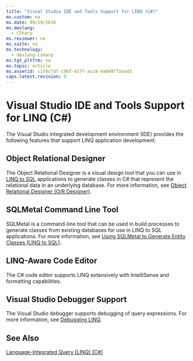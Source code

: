 ```yaml
---
title: "Visual Studio IDE and Tools Support for LINQ (C#)"
ms.custom: na
ms.date: 09/19/2016
ms.devlang: 
  - CSharp
ms.reviewer: na
ms.suite: na
ms.technology: 
  - devlang-csharp
ms.tgt_pltfrm: na
ms.topic: article
ms.assetid: c1f6cfdf-c96f-417f-acc8-4a049772ead3
caps.latest.revision: 5
---
```

# Visual Studio IDE and Tools Support for LINQ (C#)
The Visual Studio integrated development environment (IDE) provides the following features that support LINQ application development:  
  
## Object Relational Designer  
 The Object Relational Designer is a visual design tool that you can use in [LINQ to SQL](assetId:///73d13345-eece-471a-af40-4cc7a2f11655) applications to generate classes in C# that represent the relational data in an underlying database. For more information, see [Object Relational Designer (O/R Designer)](assetId:///45e477c0-5c6b-41f9-b2d0-2808fb4f6537).  
  
## SQLMetal Command Line Tool  
 SQLMetal is a command-line tool that can be used in build processes to generate classes from existing databases for use in LINQ to SQL  applications. For more information, see [Using SQLMetal to Generate Entity Classes (LINQ to SQL)](assetId:///819e5a96-7646-4fdb-b14b-fe31221b0614).  
  
## LINQ-Aware Code Editor  
 The C# code editor supports LINQ extensively with IntelliSense and formatting capabilities.  
  
## Visual Studio Debugger Support  
 The Visual Studio debugger supports debugging of query expressions. For more information, see [Debugging LINQ](../vs140/Debugging-LINQ.md).  
  
## See Also  
 [Language-Integrated Query (LINQ) (C#)](../Topic/Language-Integrated%20Query%20\(LINQ\)%20\(C%23\).md)